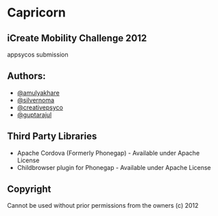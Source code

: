 Capricorn
=========

iCreate Mobility Challenge 2012
-------------------------------
appsycos submission

Authors:
--------
- [@amulyakhare](http://github.com/amulyakhare)
- [@silvernoma](http://github.com/silvernoma)
- [@creativepsyco](http://github.com/creativepsyco)
- [@guptarajul](http://github.com/guptarajul)

Third Party Libraries
---------------------
- Apache Cordova (Formerly Phonegap) - Available under Apache License
- Childbrowser plugin for Phonegap - Available under Apache License

Copyright
---------
Cannot be used without prior permissions from the owners (c) 2012

